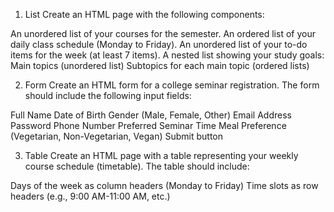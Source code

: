 
1. List
Create an HTML page with the following components:

An unordered list of your courses for the semester.
An ordered list of your daily class schedule (Monday to Friday).
An unordered list of your to-do items for the week (at least 7 items).
A nested list showing your study goals:
Main topics (unordered list)
Subtopics for each main topic (ordered lists)


2. Form
Create an HTML form for a college seminar registration. The form should include the following input fields:

Full Name
Date of Birth
Gender (Male, Female, Other)
Email Address
Password
Phone Number
Preferred Seminar Time
Meal Preference (Vegetarian, Non-Vegetarian, Vegan)
Submit button

3. Table
Create an HTML page with a table representing your weekly course schedule (timetable). The table should include:

Days of the week as column headers (Monday to Friday)
Time slots as row headers (e.g., 9:00 AM-11:00 AM, etc.)
